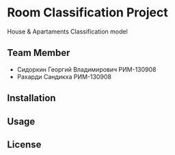 # Room Classification Project

House & Apartaments Classification model

## Team Member
- Сидоркин Георгий Владимирович РИМ-130908
- Рахарди Сандикха РИМ-130908

## Installation

## Usage

## License